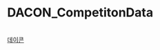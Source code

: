 # DACON_CompetitonData
<br>
<a href = '[https://dacon.io/competitions/official/236198/codeshare/9485](https://dacon.io/competitions/official/236198/overview/description)'>데이콘</a>
